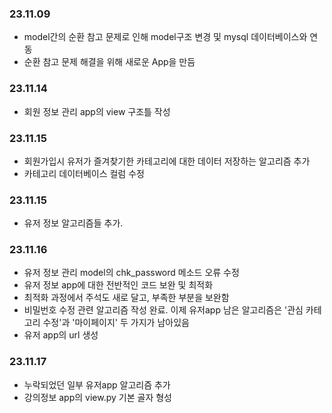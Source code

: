 ### 23.11.09
- model간의 순환 참고 문제로 인해 model구조 변경 및 mysql 데이터베이스와 연동
- 순환 참고 문제 해결을 위해 새로운 App을 만듬

### 23.11.14
- 회원 정보 관리 app의 view 구조틀 작성

### 23.11.15
- 회원가입시 유저가 즐겨찾기한 카테고리에 대한 데이터 저장하는 알고리즘 추가
- 카테고리 데이터베이스 컬럼 수정

### 23.11.15
- 유저 정보 알고리즘들 추가.

### 23.11.16
- 유저 정보 관리 model의 chk_password 메소드 오류 수정
- 유저 정보 app에 대한 전반적인 코드 보완 및 최적화
- 최적화 과정에서 주석도 새로 달고, 부족한 부분을 보완함
- 비밀번호 수정 관련 알고리즘 작성 완료. 이제 유저app 남은 알고리즘은 '관심 카테고리 수정'과 '마이페이지' 두 가지가 남아있음
- 유저 app의 url 생성

### 23.11.17
- 누락되었던 일부 유저app 알고리즘 추가
- 강의정보 app의 view.py 기본 골자 형성